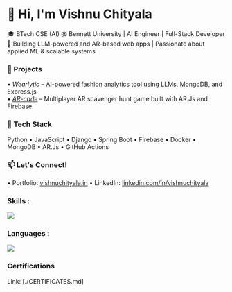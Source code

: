 # 👋 Hi, I'm Vishnu Chityala
🎓 BTech CSE (AI) @ Bennett University | AI Engineer | Full-Stack Developer  
🚀 Building LLM-powered and AR-based web apps | Passionate about applied ML & scalable systems

### 🔬 Projects
•⁠  ⁠*[Wearlytic](https://wearlytic.vishnuchityala.in/)* – AI-powered fashion analytics tool using LLMs, MongoDB, and Express.js  
•⁠  ⁠*[AR-cade](https://arcade.vishnuchityala.in/)* – Multiplayer AR scavenger hunt game built with AR.Js and Firebase  

### 🧰 Tech Stack
Python • JavaScript • Django • Spring Boot • Firebase • Docker • MongoDB • AR.Js • GitHub Actions

### 📫 Let's Connect!
•⁠  ⁠Portfolio: [vishnuchityala.in](https://www.vishnuchityala.in)
•⁠  ⁠LinkedIn: [linkedin.com/in/vishnuchityala](https://linkedin.com/in/vishnuchityala)

<h3 align="left">Skills :</h3>

<p align="left">
<a href="https://skillicons.dev">
    <img src="https://skillicons.dev/icons?i=html,css,js,tailwind,bootstrap,django,flask,spring,firebase,arduino&theme=dark&perline=7" />
  </a>
</p>
<h3 align="left">Languages :</h3>
<p align="left">
<a href="https://skillicons.dev">
    <img src="https://skillicons.dev/icons?i=python,java,cpp&theme=dark&perline=7" />
  </a>
</p>

### Certifications
Link: [./CERTIFICATES.md]
